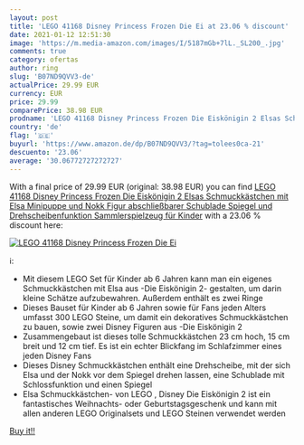 ```yaml
---
layout: post
title: 'LEGO 41168 Disney Princess Frozen Die Ei at 23.06 % discount'
date: 2021-01-12 12:51:30
image: 'https://m.media-amazon.com/images/I/5187mGb+7lL._SL200_.jpg'
comments: true
category: ofertas
author: ring
slug: 'B07ND9QVV3-de'
actualPrice: 29.99 EUR
currency: EUR
price: 29.99
comparePrice: 38.98 EUR
prodname: 'LEGO 41168 Disney Princess Frozen Die Eiskönigin 2 Elsas Schmuckkästchen mit Elsa Minipuppe und Nokk Figur  abschließbarer Schublade  Spiegel und Drehscheibenfunktion  Sammlerspielzeug für Kinder'
country: 'de'
flag: '🇩🇪'
buyurl: 'https://www.amazon.de/dp/B07ND9QVV3/?tag=tolees0ca-21'
descuento: '23.06'
average: '30.06772727272727'
---
```


With a final price of 29.99 EUR (original: 38.98 EUR) you can find [LEGO 41168 Disney Princess Frozen Die Eiskönigin 2 Elsas Schmuckkästchen mit Elsa Minipuppe und Nokk Figur  abschließbarer Schublade  Spiegel und Drehscheibenfunktion  Sammlerspielzeug für Kinder](https://www.amazon.de/dp/B07ND9QVV3/?tag=tolees0ca-21) with a  23.06 % discount here:

[![LEGO 41168 Disney Princess Frozen Die Ei](https://m.media-amazon.com/images/I/5187mGb+7lL._SL200_.jpg)](https://www.amazon.de/dp/B07ND9QVV3/?tag=tolees0ca-21)

ℹ️:

- Mit diesem LEGO Set für Kinder ab 6 Jahren kann man ein eigenes Schmuckkästchen mit Elsa aus -Die Eiskönigin 2- gestalten, um darin kleine Schätze aufzubewahren. Außerdem enthält es zwei Ringe
- Dieses Bauset für Kinder ab 6 Jahren sowie für Fans jeden Alters umfasst 300 LEGO Steine, um damit ein dekoratives Schmuckkästchen zu bauen, sowie zwei Disney Figuren aus -Die Eiskönigin 2
- Zusammengebaut ist dieses tolle Schmuckkästchen 23 cm hoch, 15 cm breit und 12 cm tief. Es ist ein echter Blickfang im Schlafzimmer eines jeden Disney Fans
- Dieses Disney Schmuckkästchen enthält eine Drehscheibe, mit der sich Elsa und der Nokk vor dem Spiegel drehen lassen, eine Schublade mit Schlossfunktion und einen Spiegel
- Elsa Schmuckkästchen- von LEGO , Disney Die Eiskönigin 2 ist ein fantastisches Weihnachts- oder Geburtstagsgeschenk und kann mit allen anderen LEGO Originalsets und LEGO Steinen verwendet werden

[Buy it!!](https://www.amazon.de/dp/B07ND9QVV3/?tag=tolees0ca-21)
